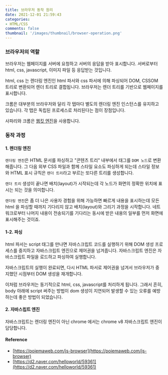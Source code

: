 ```yaml
---
title: 브라우저 동작 원리
date: 2021-12-01 21:59:43
categories:
- HTML/CSS
comments: false
thumbnail: '/images/thumbnail/browser-operation.png'
---
```


### 브라우저의 역할

브라우저는 웹페이지를 서버에 요청하고 서버의 응답을 받아 표시합니다. 
서버로부터 html, css, javascript, 이미지 파일 등 응답받는 것입니다. 

html, css 는 렌더링 엔진인 html 파서와 css 파서에 의해 파싱되어 DOM, CSSOM 트리로 변환되어 렌더 트리로 결합됩니다. 브라우저는 렌더 트리를 기반으로 웹페이지를 표시합니다. 

크롬은 대부분의 브라우저와 달리 각 탭마다 별도의 렌더링 엔진 인스턴스를 유지하고 있습니다. 
각 탭은 독립된 프로세스로 처리된다는 점이 장점입니다. 

사파리와 크롬은 [웹킷 엔진]([https://webkit.org](https://webkit.org/))을 사용합니다. 

### 동작 과정

#### 1. 렌더링 엔진 

`렌더링 엔진`은 HTML 문서를 파싱하고 "콘텐츠 트리" 내부에서 태그를 `DOM 노드`로 변환해줍니다. 그 다음 외부 CSS 파일과 함께 스타일 요소도 파싱하게 되는데 스타일 정보와 HTML 표시 규칙은 `렌더 트리`라고 부르는 또다른 트리를 생성합니다. 

`렌더 트리` 생성이 끝나면 배치(layout)가 시작되는데 각 노드가 화면의 정확한 위치에 표시는 되는 것을 의미합니다.

`렌더링 엔진`은 좀 더 나은 사용자 경험을 위해 가능하면 빠르게 내용을 표시하는데 모든 html 을 파싱할 때까지 기다리지 않고 배치(layout)와 그리기 과정을 시작합니다. 네트워크로부터 나머지 내용이 전송되기를 기다리는 동시에 받은 내용의 일부를 먼저 화면에 표시해주는 것이죠. 

#### 1-2. 파싱

html 파서는 script 태그를 만나면 자바스크립트 코드를 실행하기 위해 DOM 생성 프로세스를 중지하고 자바스크립트 엔진으로 제어권을 넘겨줍니다. 자바스크립트 엔진은 자바스크립트 파일을 로드하고 파싱하여 실행합니다. 

자바스크립트의 실행이 완료되면, 다시 HTML 파서로 제어권을 넘겨서 브라우저가 중지했던 시점부터 DOM 생성을 재개합니다.


이처럼 브라우저는 동기적으로 html, css, javascript를 처리하게 됩니다. 
그래서 흔히, body 아래에 script 써주는 방법이 dom 생성이 지연되어 발생할 수 있는 오류를 예방하는데 좋은 방법이 되었습니다. 

#### 2. 자바스립트 엔진

자바스크립트는 렌더링 엔진이 아닌 chrome 에서는 chrome v8 자바스크립트 엔진이 담당합니다. 


#### Reference

- [https://poiemaweb.com/js-browser](https://poiemaweb.com/js-browser)
- [https://d2.naver.com/helloworld/59361](https://d2.naver.com/helloworld/59361)